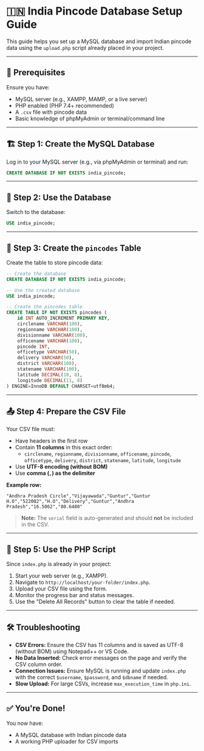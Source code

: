 # 🇮🇳 India Pincode Database Setup Guide

This guide helps you set up a MySQL database and import Indian pincode data using the `upload.php` script already placed in your project.

---

## 🧰 Prerequisites

Ensure you have:

- MySQL server (e.g., XAMPP, MAMP, or a live server)
- PHP enabled (PHP 7.4+ recommended)
- A `.csv` file with pincode data
- Basic knowledge of phpMyAdmin or terminal/command line

---

## 🏗️ Step 1: Create the MySQL Database

Log in to your MySQL server (e.g., via phpMyAdmin or terminal) and run:

```sql
CREATE DATABASE IF NOT EXISTS india_pincode;
```

---

## 📂 Step 2: Use the Database

Switch to the database:

```sql
USE india_pincode;
```

---

## 🧱 Step 3: Create the `pincodes` Table

Create the table to store pincode data:

```sql
-- Create the database
CREATE DATABASE IF NOT EXISTS india_pincode;

-- Use the created database
USE india_pincode;

-- Create the pincodes table
CREATE TABLE IF NOT EXISTS pincodes (
    id INT AUTO_INCREMENT PRIMARY KEY,
    circlename VARCHAR(100),
    regionname VARCHAR(100),
    divisionname VARCHAR(100),
    officename VARCHAR(100),
    pincode INT,
    officetype VARCHAR(50),
    delivery VARCHAR(50),
    district VARCHAR(100),
    statename VARCHAR(100),
    latitude DECIMAL(10, 8),
    longitude DECIMAL(11, 8)
) ENGINE=InnoDB DEFAULT CHARSET=utf8mb4;
```

---

## 📤 Step 4: Prepare the CSV File

Your CSV file must:

- Have headers in the first row
- Contain **11 columns** in this exact order:
  - `circlename`, `regionname`, `divisionname`, `officename`, `pincode`, `officetype`, `delivery`, `district`, `statename`, `latitude`, `longitude`
- Use **UTF-8 encoding (without BOM)**
- Use **comma (`,`) as the delimiter**

**Example row:**

```
"Andhra Pradesh Circle","Vijayawada","Guntur","Guntur H.O","522002","H.O","Delivery","Guntur","Andhra Pradesh","16.5062","80.6480"
```

> **Note:** The `serial` field is auto-generated and should **not** be included in the CSV.

---

## 🚀 Step 5: Use the PHP Script

Since `index.php` is already in your project:

1. Start your web server (e.g., XAMPP).
2. Navigate to `http://localhost/your-folder/index.php`.
3. Upload your CSV file using the form.
4. Monitor the progress bar and status messages.
5. Use the "Delete All Records" button to clear the table if needed.

---

## 🛠 Troubleshooting

- **CSV Errors:** Ensure the CSV has 11 columns and is saved as UTF-8 (without BOM) using Notepad++ or VS Code.
- **No Data Inserted:** Check error messages on the page and verify the CSV column order.
- **Connection Issues:** Ensure MySQL is running and update `index.php` with the correct `$username`, `$password`, and `$dbname` if needed.
- **Slow Upload:** For large CSVs, increase `max_execution_time` in `php.ini`.

---

## ✅ You're Done!

You now have:

- A MySQL database with Indian pincode data
- A working PHP uploader for CSV imports